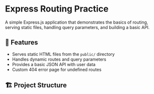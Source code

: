 # Express Routing Practice

A simple Express.js application that demonstrates the basics of routing, serving static files, handling query parameters, and building a basic API.<br>



## 🚀 Features

- Serves static HTML files from the `public/` directory
- Handles dynamic routes and query parameters
- Provides a basic JSON API with user data
- Custom 404 error page for undefined routes<br>



## 🏗 Project Structure

